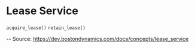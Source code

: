 # Lease Service

`acquire_lease()`
`retain_lease()`




-- Source: https://dev.bostondynamics.com/docs/concepts/lease_service